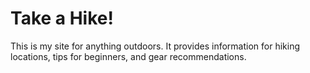 <h1>Take a Hike!</h1>
<p>This is my site for anything outdoors. It provides information for hiking locations, tips for beginners, and gear recommendations.</p>

